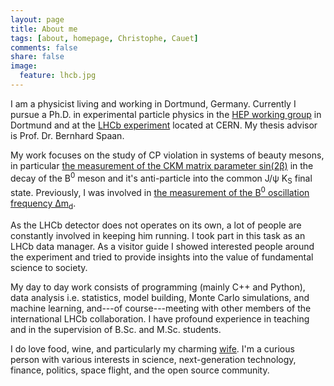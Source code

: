```yaml
---
layout: page
title: About me
tags: [about, homepage, Christophe, Cauet]
comments: false
share: false
image:
  feature: lhcb.jpg
---
```


I am a physicist living and working in Dortmund, Germany. Currently I pursue a Ph.D. in experimental particle physics in the [HEP working group](http://www.physik.uni-dortmund.de/E5/) in Dortmund and at the [LHCb experiment](http://lhcb-public.web.cern.ch/lhcb-public/) located at CERN. My thesis advisor is Prof. Dr. Bernhard Spaan.

My work focuses on the study of CP violation in systems of beauty mesons, in particular [the measurement of the CKM matrix parameter sin(2β)](http://arxiv.org/abs/1503.07089) in the decay of the B<sup>0</sup> meson and it's anti-particle into the common J/ψ K<sub>S</sub> final state. Previously, I was involved in [the measurement of the B<sup>0</sup> oscillation frequency ∆m<sub>d</sub>](http://arxiv.org/abs/1210.6750).

As the LHCb detector does not operates on its own, a lot of people are constantly involved in keeping him running. I took part in this task as an LHCb data manager. As a visitor guide I showed interested people around the experiment and tried to provide insights into the value of fundamental science to society.

My day to day work consists of programming (mainly C++ and Python), data analysis i.e. statistics, model building, Monte Carlo simulations, and machine learning, and---of course---meeting with other members of the international LHCb collaboration. I have profound experience in teaching and in the supervision of B.Sc. and M.Sc. students.

I do love food, wine, and particularly my charming [wife](http://eva.cauet.de). I'm a curious person with various interests in science, next-generation technology, finance, politics, space flight, and the open source community.
